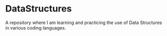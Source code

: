 # DataStructures
A repository where I am learning and practicing the use of Data Structures in various coding languages. 
